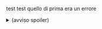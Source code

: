 test test
quello di prima era un errore

<details> 
  <summary>(avviso spoiler)</summary>
  <img src="../assets/img/kris_wiki.png" /> 

</details>
